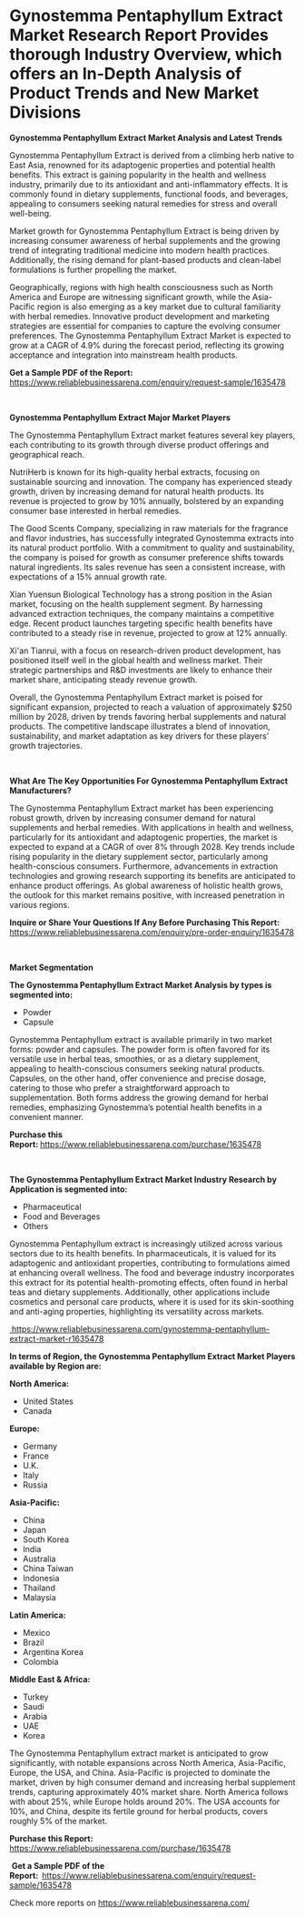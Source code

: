 <p><h1>Gynostemma Pentaphyllum Extract Market Research Report Provides thorough Industry Overview, which offers an In-Depth Analysis of Product Trends and New Market Divisions</h1></p><p><strong>Gynostemma Pentaphyllum Extract Market Analysis and Latest Trends</strong></p>
<p><p>Gynostemma Pentaphyllum Extract is derived from a climbing herb native to East Asia, renowned for its adaptogenic properties and potential health benefits. This extract is gaining popularity in the health and wellness industry, primarily due to its antioxidant and anti-inflammatory effects. It is commonly found in dietary supplements, functional foods, and beverages, appealing to consumers seeking natural remedies for stress and overall well-being.</p><p>Market growth for Gynostemma Pentaphyllum Extract is being driven by increasing consumer awareness of herbal supplements and the growing trend of integrating traditional medicine into modern health practices. Additionally, the rising demand for plant-based products and clean-label formulations is further propelling the market.</p><p>Geographically, regions with high health consciousness such as North America and Europe are witnessing significant growth, while the Asia-Pacific region is also emerging as a key market due to cultural familiarity with herbal remedies. Innovative product development and marketing strategies are essential for companies to capture the evolving consumer preferences. The Gynostemma Pentaphyllum Extract Market is expected to grow at a CAGR of 4.9% during the forecast period, reflecting its growing acceptance and integration into mainstream health products.</p></p>
<p><strong>Get a Sample PDF of the Report:&nbsp;</strong> <a href="https://www.reliablebusinessarena.com/enquiry/request-sample/1635478?utm_campaign=2819&utm_medium=2&utm_source=Github&utm_content=ia&utm_term=08032025&utm_id=gynostemma-pentaphyllum-extract">https://www.reliablebusinessarena.com/enquiry/request-sample/1635478</a></p>
<p>&nbsp;</p>
<p><strong>Gynostemma Pentaphyllum Extract Major Market Players</strong></p>
<p><p>The Gynostemma Pentaphyllum Extract market features several key players, each contributing to its growth through diverse product offerings and geographical reach. </p><p>NutriHerb is known for its high-quality herbal extracts, focusing on sustainable sourcing and innovation. The company has experienced steady growth, driven by increasing demand for natural health products. Its revenue is projected to grow by 10% annually, bolstered by an expanding consumer base interested in herbal remedies.</p><p>The Good Scents Company, specializing in raw materials for the fragrance and flavor industries, has successfully integrated Gynostemma extracts into its natural product portfolio. With a commitment to quality and sustainability, the company is poised for growth as consumer preference shifts towards natural ingredients. Its sales revenue has seen a consistent increase, with expectations of a 15% annual growth rate.</p><p>Xian Yuensun Biological Technology has a strong position in the Asian market, focusing on the health supplement segment. By harnessing advanced extraction techniques, the company maintains a competitive edge. Recent product launches targeting specific health benefits have contributed to a steady rise in revenue, projected to grow at 12% annually.</p><p>Xi'an Tianrui, with a focus on research-driven product development, has positioned itself well in the global health and wellness market. Their strategic partnerships and R&D investments are likely to enhance their market share, anticipating steady revenue growth.</p><p>Overall, the Gynostemma Pentaphyllum Extract market is poised for significant expansion, projected to reach a valuation of approximately $250 million by 2028, driven by trends favoring herbal supplements and natural products. The competitive landscape illustrates a blend of innovation, sustainability, and market adaptation as key drivers for these players' growth trajectories.</p></p>
<p>&nbsp;</p>
<p><strong>What Are The Key Opportunities For Gynostemma Pentaphyllum Extract Manufacturers?</strong></p>
<p><p>The Gynostemma Pentaphyllum Extract market has been experiencing robust growth, driven by increasing consumer demand for natural supplements and herbal remedies. With applications in health and wellness, particularly for its antioxidant and adaptogenic properties, the market is expected to expand at a CAGR of over 8% through 2028. Key trends include rising popularity in the dietary supplement sector, particularly among health-conscious consumers. Furthermore, advancements in extraction technologies and growing research supporting its benefits are anticipated to enhance product offerings. As global awareness of holistic health grows, the outlook for this market remains positive, with increased penetration in various regions.</p></p>
<p><strong>Inquire or Share Your Questions If Any Before Purchasing This Report:</strong> <a href="https://www.reliablebusinessarena.com/enquiry/pre-order-enquiry/1635478?utm_campaign=2819&utm_medium=2&utm_source=Github&utm_content=ia&utm_term=08032025&utm_id=gynostemma-pentaphyllum-extract">https://www.reliablebusinessarena.com/enquiry/pre-order-enquiry/1635478</a></p>
<p>&nbsp;</p>
<p><strong>Market Segmentation</strong></p>
<p><strong>The Gynostemma Pentaphyllum Extract Market Analysis by types is segmented into:</strong></p>
<p><ul><li>Powder</li><li>Capsule</li></ul></p>
<p><p>Gynostemma Pentaphyllum extract is available primarily in two market forms: powder and capsules. The powder form is often favored for its versatile use in herbal teas, smoothies, or as a dietary supplement, appealing to health-conscious consumers seeking natural products. Capsules, on the other hand, offer convenience and precise dosage, catering to those who prefer a straightforward approach to supplementation. Both forms address the growing demand for herbal remedies, emphasizing Gynostemma’s potential health benefits in a convenient manner.</p></p>
<p><strong>Purchase this Report:&nbsp;</strong><a href="https://www.reliablebusinessarena.com/purchase/1635478?utm_campaign=2819&utm_medium=2&utm_source=Github&utm_content=ia&utm_term=08032025&utm_id=gynostemma-pentaphyllum-extract">https://www.reliablebusinessarena.com/purchase/1635478</a></p>
<p>&nbsp;</p>
<p><strong>The Gynostemma Pentaphyllum Extract Market Industry Research by Application is segmented into:</strong></p>
<p><ul><li>Pharmaceutical</li><li>Food and Beverages</li><li>Others</li></ul></p>
<p><p>Gynostemma Pentaphyllum extract is increasingly utilized across various sectors due to its health benefits. In pharmaceuticals, it is valued for its adaptogenic and antioxidant properties, contributing to formulations aimed at enhancing overall wellness. The food and beverage industry incorporates this extract for its potential health-promoting effects, often found in herbal teas and dietary supplements. Additionally, other applications include cosmetics and personal care products, where it is used for its skin-soothing and anti-aging properties, highlighting its versatility across markets.</p></p>
<p><a href="https://www.reliablebusinessarena.com/gynostemma-pentaphyllum-extract-market-r1635478?utm_campaign=2819&utm_medium=2&utm_source=Github&utm_content=ia&utm_term=08032025&utm_id=gynostemma-pentaphyllum-extract">&nbsp;https://www.reliablebusinessarena.com/gynostemma-pentaphyllum-extract-market-r1635478</a></p>
<p><strong>In terms of Region, the Gynostemma Pentaphyllum Extract Market Players available by Region are:</strong></p>
<p>
    <p> <strong> North America: </strong>
        <ul>
            <li>United States</li>
            <li>Canada</li>
        </ul>
        </p> 
    <p> <strong> Europe: </strong>
        <ul>
            <li>Germany</li>
            <li>France</li>
            <li>U.K.</li>
            <li>Italy</li>
            <li>Russia</li>
        </ul>
        </p> 
    <p> <strong> Asia-Pacific: </strong>
        <ul>
            <li>China</li>
            <li>Japan</li>
            <li>South Korea</li>
            <li>India</li>
            <li>Australia</li>
            <li>China Taiwan</li>
            <li>Indonesia</li>
            <li>Thailand</li>
            <li>Malaysia</li>
        </ul>
        </p> 
    <p> <strong> Latin America: </strong>
        <ul>
            <li>Mexico</li>
            <li>Brazil</li>
            <li>Argentina Korea</li>
            <li>Colombia</li>
        </ul>
        </p> 
    <p> <strong> Middle East & Africa: </strong>
        <ul>
            <li>Turkey</li>
            <li>Saudi</li>
            <li>Arabia</li>
            <li>UAE</li>
            <li>Korea</li>
        </ul>
    </p>
    </p>
<p><p>The Gynostemma Pentaphyllum extract market is anticipated to grow significantly, with notable expansions across North America, Asia-Pacific, Europe, the USA, and China. Asia-Pacific is projected to dominate the market, driven by high consumer demand and increasing herbal supplement trends, capturing approximately 40% market share. North America follows with about 25%, while Europe holds around 20%. The USA accounts for 10%, and China, despite its fertile ground for herbal products, covers roughly 5% of the market.</p></p>
<p><strong>Purchase this Report: </strong><a href="https://www.reliablebusinessarena.com/purchase/1635478?utm_campaign=2819&utm_medium=2&utm_source=Github&utm_content=ia&utm_term=08032025&utm_id=gynostemma-pentaphyllum-extract">https://www.reliablebusinessarena.com/purchase/1635478</a></p>
<p>&nbsp;<strong>Get a Sample PDF of the Report:&nbsp;&nbsp;</strong><a href="https://www.reliablebusinessarena.com/enquiry/request-sample/1635478?utm_campaign=2819&utm_medium=2&utm_source=Github&utm_content=ia&utm_term=08032025&utm_id=gynostemma-pentaphyllum-extract">https://www.reliablebusinessarena.com/enquiry/request-sample/1635478</a></p>
<p><strong></strong></p>
<p>Check more reports on <a href="https://www.reliablebusinessarena.com/?utm_campaign=2819&utm_medium=2&utm_source=Github&utm_content=ia&utm_term=08032025&utm_id=gynostemma-pentaphyllum-extract">https://www.reliablebusinessarena.com/</a></p>